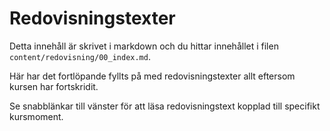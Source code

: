 ---
---
Redovisningstexter
=========================

Detta innehåll är skrivet i markdown och du hittar innehållet i filen `content/redovisning/00_index.md`.<br>

Här har det fortlöpande fyllts på med redovisningstexter allt eftersom kursen har fortskridit.<br>

Se snabblänkar till vänster för att läsa redovisningstext kopplad till specifikt kursmoment.
